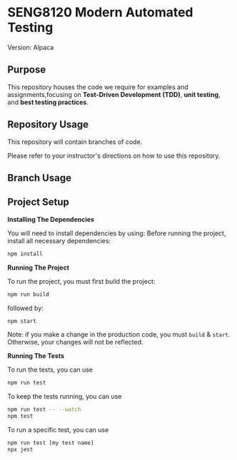 # SENG8120 Modern Automated Testing 

Version: Alpaca

## Purpose

This repository houses the code we require for examples and assignments,focusing on **Test-Driven Development (TDD)**, **unit testing**, and **best testing practices**.

## Repository Usage

This repository will contain branches of code.

Please refer to your instructor's directions on how to use this repository.

## Branch Usage
## Project Setup

**Installing The Dependencies**

You will need to install dependencies by using:
Before running the project, install all necessary dependencies: 
```bash
npm install
```

**Running The Project**

To run the project, you must first build the project:

```bash
npm run build
```

followed by:

```bash
npm start
```

Note:  if you make a change in the production code, you must `build` & `start`.
Otherwise, your changes will not be reflected.

**Running The Tests**

To run the tests, you can use

```bash
npm run test
```

To keep the tests running, you can use

```bash
npm run test -- --watch
npm test
```


To run a specific test, you can use

```bash
npm run test [my test name]
npx jest
```


